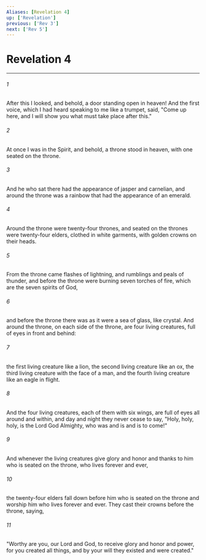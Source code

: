 ```yaml
---
Aliases: [Revelation 4]
up: ['Revelation']
previous: ['Rev 3']
next: ['Rev 5']
---
```

# Revelation 4
***



###### 1 
After this I looked, and behold, a door standing open in heaven! And the first voice, which I had heard speaking to me like a trumpet, said, "Come up here, and I will show you what must take place after this." 

###### 2 
At once I was in the Spirit, and behold, a throne stood in heaven, with one seated on the throne. 

###### 3 
And he who sat there had the appearance of jasper and carnelian, and around the throne was a rainbow that had the appearance of an emerald. 

###### 4 
Around the throne were twenty-four thrones, and seated on the thrones were twenty-four elders, clothed in white garments, with golden crowns on their heads. 

###### 5 
From the throne came flashes of lightning, and rumblings and peals of thunder, and before the throne were burning seven torches of fire, which are the seven spirits of God, 

###### 6 
and before the throne there was as it were a sea of glass, like crystal. And around the throne, on each side of the throne, are four living creatures, full of eyes in front and behind: 

###### 7 
the first living creature like a lion, the second living creature like an ox, the third living creature with the face of a man, and the fourth living creature like an eagle in flight. 

###### 8 
And the four living creatures, each of them with six wings, are full of eyes all around and within, and day and night they never cease to say, "Holy, holy, holy, is the Lord God Almighty, who was and is and is to come!" 

###### 9 
And whenever the living creatures give glory and honor and thanks to him who is seated on the throne, who lives forever and ever, 

###### 10 
the twenty-four elders fall down before him who is seated on the throne and worship him who lives forever and ever. They cast their crowns before the throne, saying, 

###### 11 
"Worthy are you, our Lord and God, to receive glory and honor and power, for you created all things, and by your will they existed and were created."

